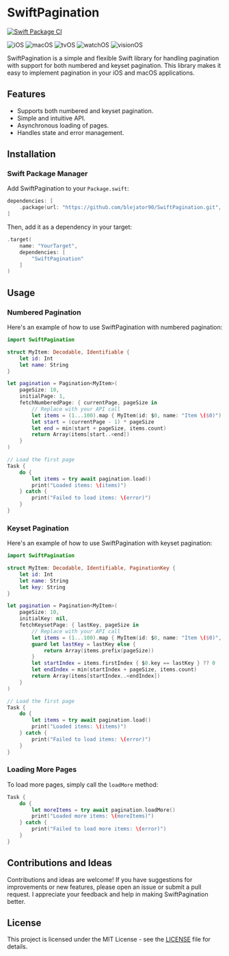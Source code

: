 # SwiftPagination

[![Swift Package CI](https://github.com/blejator90/SwiftPagination/actions/workflows/ci-tests.yml/badge.svg)](https://github.com/blejator90/SwiftPagination/actions/workflows/ci-tests.yml)

![iOS](https://img.shields.io/badge/iOS-13+-green)
![macOS](https://img.shields.io/badge/macOS-10.15+-green)
![tvOS](https://img.shields.io/badge/tvOS-13+-green)
![watchOS](https://img.shields.io/badge/watchOS-6+-green)
![visionOS](https://img.shields.io/badge/visionOS-1+-green)

SwiftPagination is a simple and flexible Swift library for handling pagination with support for both numbered and keyset pagination. This library makes it easy to implement pagination in your iOS and macOS applications.

## Features

- Supports both numbered and keyset pagination.
- Simple and intuitive API.
- Asynchronous loading of pages.
- Handles state and error management.

## Installation

### Swift Package Manager

Add SwiftPagination to your `Package.swift`:

```swift
dependencies: [
    .package(url: "https://github.com/blejator90/SwiftPagination.git", from: "0.1.0")
]
```

Then, add it as a dependency in your target:

```swift
.target(
    name: "YourTarget",
    dependencies: [
        "SwiftPagination"
    ]
)
```

## Usage

### Numbered Pagination

Here's an example of how to use SwiftPagination with numbered pagination:

```swift
import SwiftPagination

struct MyItem: Decodable, Identifiable {
    let id: Int
    let name: String
}

let pagination = Pagination<MyItem>(
    pageSize: 10,
    initialPage: 1,
    fetchNumberedPage: { currentPage, pageSize in
        // Replace with your API call
        let items = (1...100).map { MyItem(id: $0, name: "Item \($0)") }
        let start = (currentPage - 1) * pageSize
        let end = min(start + pageSize, items.count)
        return Array(items[start..<end])
    }
)

// Load the first page
Task {
    do {
        let items = try await pagination.load()
        print("Loaded items: \(items)")
    } catch {
        print("Failed to load items: \(error)")
    }
}
```

### Keyset Pagination

Here's an example of how to use SwiftPagination with keyset pagination:

```swift
import SwiftPagination

struct MyItem: Decodable, Identifiable, PaginationKey {
    let id: Int
    let name: String
    let key: String
}

let pagination = Pagination<MyItem>(
    pageSize: 10,
    initialKey: nil,
    fetchKeysetPage: { lastKey, pageSize in
        // Replace with your API call
        let items = (1...100).map { MyItem(id: $0, name: "Item \($0)", key: "\($0)") }
        guard let lastKey = lastKey else {
            return Array(items.prefix(pageSize))
        }
        let startIndex = items.firstIndex { $0.key == lastKey } ?? 0
        let endIndex = min(startIndex + pageSize, items.count)
        return Array(items[startIndex..<endIndex])
    }
)

// Load the first page
Task {
    do {
        let items = try await pagination.load()
        print("Loaded items: \(items)")
    } catch {
        print("Failed to load items: \(error)")
    }
}
```

### Loading More Pages

To load more pages, simply call the `loadMore` method:

```swift
Task {
    do {
        let moreItems = try await pagination.loadMore()
        print("Loaded more items: \(moreItems)")
    } catch {
        print("Failed to load more items: \(error)")
    }
}
```

## Contributions and Ideas

Contributions and ideas are welcome! If you have suggestions for improvements or new features, please open an issue or submit a pull request. I appreciate your feedback and help in making SwiftPagination better.

## License

This project is licensed under the MIT License - see the [LICENSE](LICENSE) file for details.
